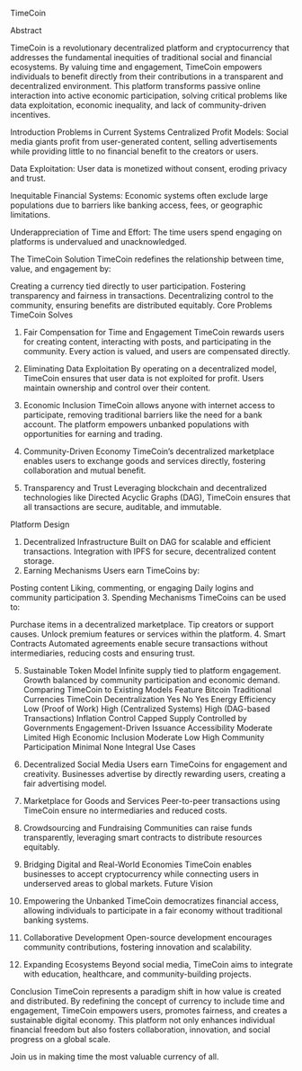 TimeCoin

Abstract

TimeCoin is a revolutionary decentralized platform and cryptocurrency that addresses the fundamental inequities of traditional social and financial ecosystems. By valuing time and engagement, TimeCoin empowers individuals to benefit directly from their contributions in a transparent and decentralized environment. This platform transforms passive online interaction into active economic participation, solving critical problems like data exploitation, economic inequality, and lack of community-driven incentives.

Introduction
Problems in Current Systems
Centralized Profit Models:
Social media giants profit from user-generated content, selling advertisements while providing little to no financial benefit to the creators or users.

Data Exploitation:
User data is monetized without consent, eroding privacy and trust.

Inequitable Financial Systems:
Economic systems often exclude large populations due to barriers like banking access, fees, or geographic limitations.

Underappreciation of Time and Effort:
The time users spend engaging on platforms is undervalued and unacknowledged.

The TimeCoin Solution
TimeCoin redefines the relationship between time, value, and engagement by:

Creating a currency tied directly to user participation.
Fostering transparency and fairness in transactions.
Decentralizing control to the community, ensuring benefits are distributed equitably.
Core Problems TimeCoin Solves
1. Fair Compensation for Time and Engagement
TimeCoin rewards users for creating content, interacting with posts, and participating in the community. Every action is valued, and users are compensated directly.

2. Eliminating Data Exploitation
By operating on a decentralized model, TimeCoin ensures that user data is not exploited for profit. Users maintain ownership and control over their content.

3. Economic Inclusion
TimeCoin allows anyone with internet access to participate, removing traditional barriers like the need for a bank account. The platform empowers unbanked populations with opportunities for earning and trading.

4. Community-Driven Economy
TimeCoin’s decentralized marketplace enables users to exchange goods and services directly, fostering collaboration and mutual benefit.

5. Transparency and Trust
Leveraging blockchain and decentralized technologies like Directed Acyclic Graphs (DAG), TimeCoin ensures that all transactions are secure, auditable, and immutable.

Platform Design
1. Decentralized Infrastructure
Built on DAG for scalable and efficient transactions.
Integration with IPFS for secure, decentralized content storage.
2. Earning Mechanisms
Users earn TimeCoins by:

Posting content
Liking, commenting, or engaging
Daily logins and community participation
3. Spending Mechanisms
TimeCoins can be used to:

Purchase items in a decentralized marketplace.
Tip creators or support causes.
Unlock premium features or services within the platform.
4. Smart Contracts
Automated agreements enable secure transactions without intermediaries, reducing costs and ensuring trust.

5. Sustainable Token Model
Infinite supply tied to platform engagement.
Growth balanced by community participation and economic demand.
Comparing TimeCoin to Existing Models
Feature	Bitcoin	Traditional Currencies	TimeCoin
Decentralization	Yes	No	Yes
Energy Efficiency	Low (Proof of Work)	High (Centralized Systems)	High (DAG-based Transactions)
Inflation Control	Capped Supply	Controlled by Governments	Engagement-Driven Issuance
Accessibility	Moderate	Limited	High
Economic Inclusion	Moderate	Low	High
Community Participation	Minimal	None	Integral
Use Cases
1. Decentralized Social Media
Users earn TimeCoins for engagement and creativity.
Businesses advertise by directly rewarding users, creating a fair advertising model.
2. Marketplace for Goods and Services
Peer-to-peer transactions using TimeCoin ensure no intermediaries and reduced costs.
3. Crowdsourcing and Fundraising
Communities can raise funds transparently, leveraging smart contracts to distribute resources equitably.
4. Bridging Digital and Real-World Economies
TimeCoin enables businesses to accept cryptocurrency while connecting users in underserved areas to global markets.
Future Vision
1. Empowering the Unbanked
TimeCoin democratizes financial access, allowing individuals to participate in a fair economy without traditional banking systems.

2. Collaborative Development
Open-source development encourages community contributions, fostering innovation and scalability.

3. Expanding Ecosystems
Beyond social media, TimeCoin aims to integrate with education, healthcare, and community-building projects.

Conclusion
TimeCoin represents a paradigm shift in how value is created and distributed. By redefining the concept of currency to include time and engagement, TimeCoin empowers users, promotes fairness, and creates a sustainable digital economy. This platform not only enhances individual financial freedom but also fosters collaboration, innovation, and social progress on a global scale.

Join us in making time the most valuable currency of all.
